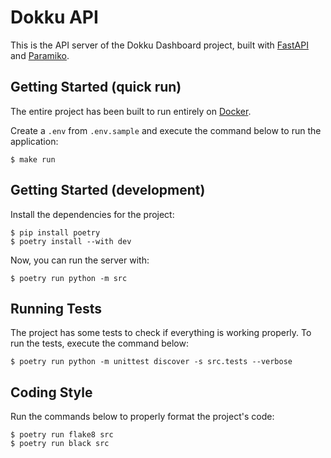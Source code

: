# Dokku API
This is the API server of the Dokku Dashboard project, built with [FastAPI](https://fastapi.tiangolo.com/) and [Paramiko](https://www.paramiko.org/).

## Getting Started (quick run)
The entire project has been built to run entirely on [Docker](https://www.docker.com/).

Create a `.env` from `.env.sample` and execute the command below to run the application:
```
$ make run
```

## Getting Started (development)
Install the dependencies for the project:
```
$ pip install poetry
$ poetry install --with dev
```

Now, you can run the server with:
```
$ poetry run python -m src
```

## Running Tests
The project has some tests to check if everything is working properly. To run the tests, execute the command below:
```
$ poetry run python -m unittest discover -s src.tests --verbose
```

## Coding Style
Run the commands below to properly format the project's code:
```
$ poetry run flake8 src
$ poetry run black src
```
